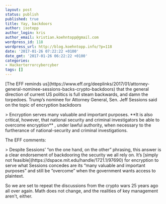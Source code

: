 ```yaml
---
layout: post
status: publish
published: true
title: Yay, backdoors
author: isotopp
author_login: kris
author_email: kristian.koehntopp@gmail.com
wordpress_id: 118
wordpress_url: http://blog.koehntopp.info/?p=118
date: '2017-01-26 07:22:22 +0100'
date_gmt: '2017-01-26 06:22:22 +0100'
categories:
- Hackerterrorcybercyber
tags: []
---
```

<p>[The EFF reminds us](https://www.eff.org/deeplinks/2017/01/attorney-general-nominee-sessions-backs-crypto-backdoors) that the general direction of current US politics is full steam backwards, and damn the torpedoes. Trump’s nominee for Attorney General, Sen. Jeff Sessions said on the topic of encryption backdoors </p>
<p>> Encryption serves many valuable and important purposes. **It is also critical, however, that national security and criminal investigators be able to overcome encryption** , under lawful authority, when necessary to the furtherance of national-security and criminal investigations.</p>
<p>The EFF comments:</p>
<p>> Despite Sessions’ “on the one hand, on the other” phrasing, this answer is a clear endorsement of backdooring the security we all rely on. It’s [simply not feasible](https://dspace.mit.edu/handle/1721.1/97690) for encryption to serve what Sessions concedes are its “many valuable and important purposes” and still be “overcome” when the government wants access to plaintext.</p>
<p>So we are set to repeat the discussions from the crypto wars 25 years ago all over again. Math does not change, and the realities of key management aren't, either.</p>
